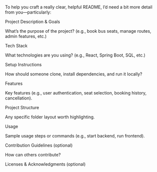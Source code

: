 To help you craft a really clear, helpful README, I’d need a bit more detail from you—particularly:

Project Description & Goals

What’s the purpose of the project? (e.g., book bus seats, manage routes, admin features, etc.)

Tech Stack

What technologies are you using? (e.g., React, Spring Boot, SQL, etc.)

Setup Instructions

How should someone clone, install dependencies, and run it locally?

Features

Key features (e.g., user authentication, seat selection, booking history, cancellation).

Project Structure

Any specific folder layout worth highlighting.

Usage

Sample usage steps or commands (e.g., start backend, run frontend).

Contribution Guidelines (optional)

How can others contribute?

Licenses & Acknowledgments (optional)
